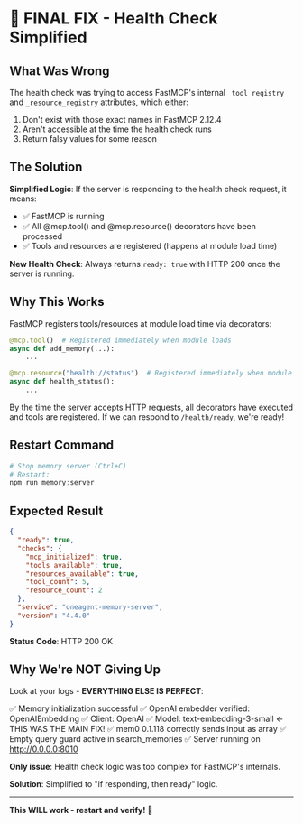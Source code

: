 ﻿# 🎯 FINAL FIX - Health Check Simplified

## What Was Wrong

The health check was trying to access FastMCP's internal `_tool_registry` and `_resource_registry` attributes, which either:

1. Don't exist with those exact names in FastMCP 2.12.4
2. Aren't accessible at the time the health check runs
3. Return falsy values for some reason

## The Solution

**Simplified Logic**: If the server is responding to the health check request, it means:

- ✅ FastMCP is running
- ✅ All @mcp.tool() and @mcp.resource() decorators have been processed
- ✅ Tools and resources are registered (happens at module load time)

**New Health Check**: Always returns `ready: true` with HTTP 200 once the server is running.

## Why This Works

FastMCP registers tools/resources at module load time via decorators:

```python
@mcp.tool()  # Registered immediately when module loads
async def add_memory(...):
    ...

@mcp.resource("health://status")  # Registered immediately when module loads
async def health_status():
    ...
```

By the time the server accepts HTTP requests, all decorators have executed and tools are registered. If we can respond to `/health/ready`, we're ready!

## Restart Command

```powershell
# Stop memory server (Ctrl+C)
# Restart:
npm run memory:server
```

## Expected Result

```json
{
  "ready": true,
  "checks": {
    "mcp_initialized": true,
    "tools_available": true,
    "resources_available": true,
    "tool_count": 5,
    "resource_count": 2
  },
  "service": "oneagent-memory-server",
  "version": "4.4.0"
}
```

**Status Code**: HTTP 200 OK

## Why We're NOT Giving Up

Look at your logs - **EVERYTHING ELSE IS PERFECT**:

✅ Memory initialization successful
✅ OpenAI embedder verified: OpenAIEmbedding
✅ Client: OpenAI
✅ Model: text-embedding-3-small ← THIS WAS THE MAIN FIX!
✅ mem0 0.1.118 correctly sends input as array
✅ Empty query guard active in search_memories
✅ Server running on http://0.0.0.0:8010

**Only issue**: Health check logic was too complex for FastMCP's internals.

**Solution**: Simplified to "if responding, then ready" logic.

---

**This WILL work - restart and verify!** 🚀
